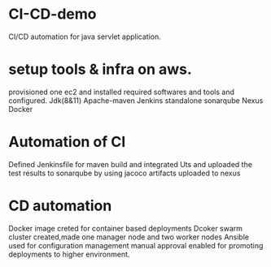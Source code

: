 # CI-CD-demo

CI/CD automation for java servlet application.

# setup tools & infra on aws.

provisioned one ec2 and installed required softwares and tools and configured.
Jdk(8&11)
Apache-maven
Jenkins standalone
sonarqube
Nexus
Docker

# Automation of CI

Defined Jenkinsfile for maven build and integrated Uts and uploaded the test results to sonarqube by using jacoco
artifacts uploaded to nexus

# CD automation

Docker image creted for container based deployments
Dcoker swarm cluster created,made one manager node and two worker nodes
Ansible used for configuration management
manual approval enabled for promoting deployments to higher environment.